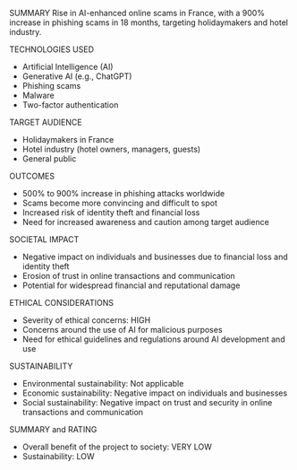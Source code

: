 SUMMARY
Rise in AI-enhanced online scams in France, with a 900% increase in phishing scams in 18 months, targeting holidaymakers and hotel industry.

TECHNOLOGIES USED
- Artificial Intelligence (AI)
- Generative AI (e.g., ChatGPT)
- Phishing scams
- Malware
- Two-factor authentication

TARGET AUDIENCE
- Holidaymakers in France
- Hotel industry (hotel owners, managers, guests)
- General public

OUTCOMES
- 500% to 900% increase in phishing attacks worldwide
- Scams become more convincing and difficult to spot
- Increased risk of identity theft and financial loss
- Need for increased awareness and caution among target audience

SOCIETAL IMPACT
- Negative impact on individuals and businesses due to financial loss and identity theft
- Erosion of trust in online transactions and communication
- Potential for widespread financial and reputational damage

ETHICAL CONSIDERATIONS
- Severity of ethical concerns: HIGH
- Concerns around the use of AI for malicious purposes
- Need for ethical guidelines and regulations around AI development and use

SUSTAINABILITY
- Environmental sustainability: Not applicable
- Economic sustainability: Negative impact on individuals and businesses
- Social sustainability: Negative impact on trust and security in online transactions and communication

SUMMARY and RATING
- Overall benefit of the project to society: VERY LOW
- Sustainability: LOW

